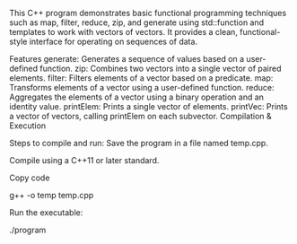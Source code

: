 This C++ program demonstrates basic functional programming techniques such as map, filter, reduce, zip, and generate using std::function and templates to work with vectors of vectors. It provides a clean, functional-style interface for operating on sequences of data.

Features
generate: Generates a sequence of values based on a user-defined function.
zip: Combines two vectors into a single vector of paired elements.
filter: Filters elements of a vector based on a predicate.
map: Transforms elements of a vector using a user-defined function.
reduce: Aggregates the elements of a vector using a binary operation and an identity value.
printElem: Prints a single vector of elements.
printVec: Prints a vector of vectors, calling printElem on each subvector.
Compilation & Execution


Steps to compile and run:
Save the program in a file named temp.cpp.

Compile using a C++11 or later standard.

Copy code
  
  g++ -o temp temp.cpp

Run the executable:

  ./program
